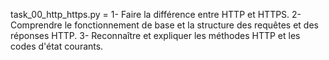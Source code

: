 task_00_http_https.py =
    1- Faire la différence entre HTTP et HTTPS.
    2- Comprendre le fonctionnement de base et la structure des requêtes et des réponses HTTP.
    3- Reconnaître et expliquer les méthodes HTTP et les codes d'état courants.
